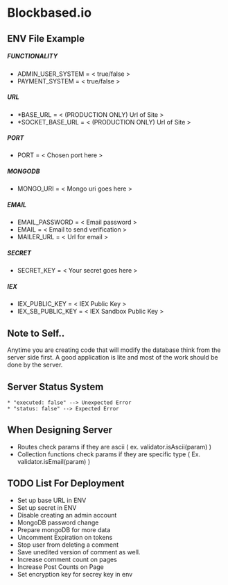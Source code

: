 # Blockbased.io

## ENV File Example
##### FUNCTIONALITY
* ADMIN_USER_SYSTEM = < true/false >
* PAYMENT_SYSTEM = < true/false > 

##### URL
* *BASE_URL = < (PRODUCTION ONLY) Url of Site >
* *SOCKET_BASE_URL = < (PRODUCTION ONLY) Url of Site >

##### PORT
* PORT = < Chosen port here >

##### MONGODB
* MONGO_URI = < Mongo uri goes here >

##### EMAIL
* EMAIL_PASSWORD = < Email password >
* EMAIL = < Email to send verification >
* MAILER_URL = < Url for email >

##### SECRET
* SECRET_KEY = < Your secret goes here >

##### IEX
* IEX_PUBLIC_KEY = < IEX Public Key >
* IEX_SB_PUBLIC_KEY = < IEX Sandbox Public Key >


## Note to Self..
Anytime you are creating code that will modify the database think from the server side first. A good application is lite and most of the work should be done by the server.


## Server Status System
```
* "executed: false" --> Unexpected Error
* "status: false" --> Expected Error
``` 

## When Designing Server
* Routes check params if they are ascii ( ex. validator.isAscii(param) )
* Collection functions check params if they are specific type ( Ex. validator.isEmail(param) )


## TODO List For Deployment
* Set up base URL in ENV
* Set up secret in ENV
* Disable creating an admin account
* MongoDB password change
* Prepare mongoDB for more data
* Uncomment Expiration on tokens
* Stop user from deleting a comment
* Save unedited version of comment as well.
* Increase comment count on pages
* Increase Post Counts on Page
* Set encryption key for secrey key in env
